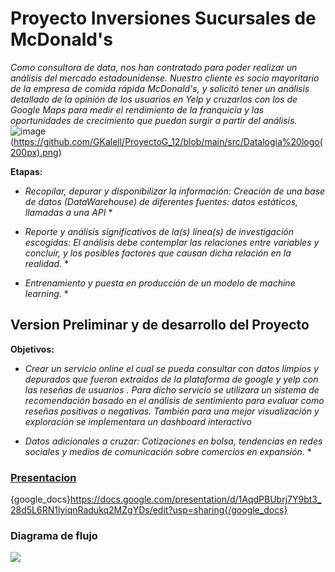 # Proyecto Inversiones Sucursales de McDonald's

_Como consultora de data, nos han contratado para poder realizar un análisis del mercado estadounidense. Nuestro cliente es socio mayoritario de la empresa de comida rápida McDonald's, y solicitó tener un análisis detallado de la opinión de los usuarios en Yelp y cruzarlos con los de Google Maps para medir el rendimiento de la franquicia y las oportunidades de crecimiento que puedan surgir a partir del análisis._
![image](https://github.com/GKalell/ProyectoG_12/blob/main/src/logo%20McDonald's(200px).png)(https://github.com/GKalell/ProyectoG_12/blob/main/src/Datalogia%20logo(200px).png)

**Etapas:**

* *Recopilar, depurar y disponibilizar la información: Creación de una base de datos (DataWarehouse) de diferentes fuentes: datos estáticos, llamadas a una API* *

* *Reporte y análisis significativos de la(s) línea(s) de investigación escogidas: El análisis debe contemplar las relaciones entre variables y concluir, y los posibles factores que causan dicha relación en la realidad.* *

* *Entrenamiento y puesta en producción de un modelo de machine learning.* *



## Version Preliminar y de desarrollo del Proyecto

**Objetivos:**

* *Crear un servicio online el cual se pueda consultar con datos limpios y depurados que fueron extraídos de la plataforma de google y yelp con las reseñas de usuarios . Para  dicho servicio se utilizara un sistema de recomendación basado en el análisis de sentimiento para evaluar como reseñas positivas o negativas. También para una mejor visualización y exploración  se implementara un dashboard interactivo*

* *Datos adicionales a cruzar: Cotizaciones en bolsa, tendencias en redes sociales y medios de comunicación sobre comercios en expansíón.* *

### **[Presentacion](https://docs.google.com/presentation/d/1AqdPBUbrj7Y9bt3_28d5L6RN1lyiqnRadukq2MZgYDs/edit?usp=sharing)**

{google_docs}https://docs.google.com/presentation/d/1AqdPBUbrj7Y9bt3_28d5L6RN1lyiqnRadukq2MZgYDs/edit?usp=sharing{/google_docs}

### **Diagrama de flujo**
 ![](https://github.com/Datalogia/ProyectoG_12/blob/main/src/diagrama%20flujo.png)
